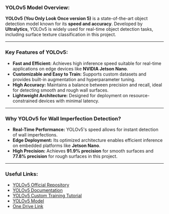 ### **YOLOv5 Model Overview:**  
**YOLOv5 (You Only Look Once version 5)** is a state-of-the-art object detection model known for its **speed and accuracy**. Developed by **Ultralytics**, YOLOv5 is widely used for real-time object detection tasks, including surface texture classification in this project.  

---

### **Key Features of YOLOv5:**  
- **Fast and Efficient:** Achieves high inference speed suitable for real-time applications on edge devices like **NVIDIA Jetson Nano**.  
- **Customizable and Easy to Train:** Supports custom datasets and provides built-in augmentation and hyperparameter tuning.  
- **High Accuracy:** Maintains a balance between precision and recall, ideal for detecting smooth and rough wall surfaces.  
- **Lightweight Architecture:** Designed for deployment on resource-constrained devices with minimal latency.  

---

### **Why YOLOv5 for Wall Imperfection Detection?**  
- **Real-Time Performance:** YOLOv5's speed allows for instant detection of wall imperfections.  
- **Edge Deployment:** Its optimized architecture enables efficient inference on embedded platforms like **Jetson Nano**.  
- **High Precision:** Achieves **91.9% precision** for smooth surfaces and **77.8% precision** for rough surfaces in this project.  

---

### **Useful Links:**  
- [YOLOv5 Official Repository](https://github.com/ultralytics/yolov5)  
- [YOLOv5 Documentation](https://docs.ultralytics.com)  
- [YOLOv5 Custom Training Tutorial](https://github.com/ultralytics/yolov5/wiki/Train-Custom-Data)  
- [YOLOv5 Model](https://github.com/ultralytics/yolov5/releases)
- [One Drive Link](https://northeastern-my.sharepoint.com/:f:/r/personal/ramkumar_g_northeastern_edu/Documents/Computer%20Vision%20-%20YOLOv5?csf=1&web=1&e=jWeyRX)
